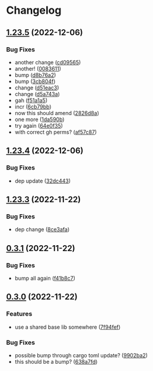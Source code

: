 # Changelog

## [1.23.5](https://github.com/janella/gh-actions-test/compare/dep-1-v1.23.4...dep-1-v1.23.5) (2022-12-06)


### Bug Fixes

* another change ([cd09565](https://github.com/janella/gh-actions-test/commit/cd09565c41072096fbf5e6b05be88e4d78017dcc))
* another! ([0083611](https://github.com/janella/gh-actions-test/commit/0083611cc712a50f4ee8a9e39eee438663da7f84))
* bump ([d8b76a2](https://github.com/janella/gh-actions-test/commit/d8b76a20c33b4961557a4518cd30322a5311599f))
* bump ([3cb804f](https://github.com/janella/gh-actions-test/commit/3cb804f8e2941b6d5f60ca49ddc572d1a938cf95))
* change ([d51eac3](https://github.com/janella/gh-actions-test/commit/d51eac384e870d401eb9fae1e1e2c150f6399d60))
* change ([d5a743a](https://github.com/janella/gh-actions-test/commit/d5a743a8922a6c58658b2aa243f0f9c1e5527965))
* gah ([f51a1a5](https://github.com/janella/gh-actions-test/commit/f51a1a5bcc2239a003bef1c55edd25f3698ceb0a))
* incr ([6cb79bb](https://github.com/janella/gh-actions-test/commit/6cb79bb5a166adcf2edcf96ede827805004297a7))
* now this should amend ([2826d8a](https://github.com/janella/gh-actions-test/commit/2826d8ac514ff02e0add1eebc12de65b870ccfa7))
* one more ([1da590b](https://github.com/janella/gh-actions-test/commit/1da590b5803e806f009a00f83adf810da16b7216))
* try again ([64e0f35](https://github.com/janella/gh-actions-test/commit/64e0f355a6d4153b579d531220f1595dacbc58ae))
* with correct gh perms? ([af57c87](https://github.com/janella/gh-actions-test/commit/af57c87b99914ba9e84b8ba092e6b3011bd65940))

## [1.23.4](https://github.com/janella/gh-actions-test/compare/dep-1-v1.23.3...dep-1-v1.23.4) (2022-12-06)


### Bug Fixes

* dep update ([32dc443](https://github.com/janella/gh-actions-test/commit/32dc44313ff04d1f2c5f2bebb18cb5f69ffe3583))

## [1.23.3](https://github.com/janella/gh-actions-test/compare/dep-1-v0.3.1...dep-1-v1.23.3) (2022-11-22)


### Bug Fixes

* dep change ([8ce3afa](https://github.com/janella/gh-actions-test/commit/8ce3afa4cec4a3dc737d8edf5cfa5174677016e7))

## [0.3.1](https://github.com/janella/gh-actions-test/compare/dep-1-v0.3.0...dep-1-v0.3.1) (2022-11-22)


### Bug Fixes

* bump all again ([f41b8c7](https://github.com/janella/gh-actions-test/commit/f41b8c76ddf702bb96bc2ece137ba6b994e57756))

## [0.3.0](https://github.com/janella/gh-actions-test/compare/dep-1-v0.2.0...dep-1-v0.3.0) (2022-11-22)


### Features

* use a shared base lib somewhere ([7f94fef](https://github.com/janella/gh-actions-test/commit/7f94fef042cb30000373cd313a68ea7acbff0eb6))


### Bug Fixes

* possible bump through cargo toml update? ([9902ba2](https://github.com/janella/gh-actions-test/commit/9902ba228b943c90be34a88c94abc55933ada276))
* this should be a bump? ([638a7fd](https://github.com/janella/gh-actions-test/commit/638a7fdf188f85d9e8c2645a52a5ef0cf3b2a377))

